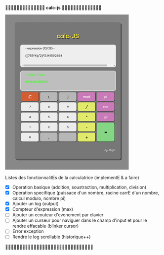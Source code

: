 💛💛💛💛💛💛💛💛💛💛💛💛💛💛 **calc-js** 💛💛💛💛💛💛💛💛💛💛💛💛💛💛

<img src="./calc-js.png" width="400" height="500">

Listes des fonctionnalitEs de la calculatrice (implementE & a faire)
- [x] Operation basique (addition, soustraction, multiplication, division)
- [x] Operation specifique (puissace d'un nombre, racine carrE d'un nombre, calcul modulo, nombre pi)
- [x] Ajouter un log (output)
- [x] Compteur d'expression (max)
- [ ] Ajouter un ecouteur d'evenement par clavier
- [ ] Ajouter un curseur pour naviguer dans le champ d'input et pour le rendre effacable (blinker cursor)
- [ ] Error exception 
- [ ] Rendre le log scrollable (historique++)

💛💛💛💛💛💛💛💛💛💛💛💛💛💛💛💛💛💛💛💛💛💛💛💛💛💛💛💛💛💛💛